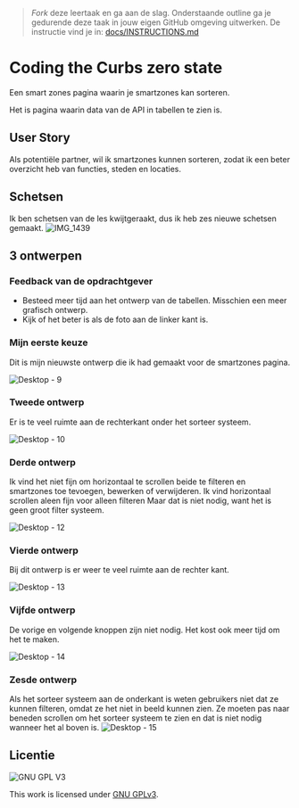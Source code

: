 > _Fork_ deze leertaak en ga aan de slag. Onderstaande outline ga je gedurende deze taak in jouw eigen GitHub omgeving uitwerken. De instructie vind je in: [docs/INSTRUCTIONS.md](docs/INSTRUCTIONS.md)

# Coding the Curbs zero state
Een smart zones pagina waarin je smartzones kan sorteren.

Het is pagina waarin data van de API in tabellen te zien is. 

## User Story
Als potentiële partner, wil ik smartzones kunnen sorteren, zodat ik een beter overzicht heb van functies, steden en locaties.

## Schetsen
Ik ben schetsen van de les kwijtgeraakt, dus ik heb zes nieuwe schetsen gemaakt.
![IMG_1439](https://user-images.githubusercontent.com/69635977/160085574-3a7398c7-839a-474d-b431-0abc77a04c86.jpg)

## 3 ontwerpen
### Feedback van de opdrachtgever
- Besteed meer tijd aan het ontwerp van de tabellen. Misschien een meer grafisch ontwerp.
- Kijk of het beter is als de foto aan de linker kant is.
<!-- Toon de 3 ontwerpen die je in detai hebt uitgewerkt, leg de Visuele Hieratchie uit en noteer de feedback van de opdrachtgever -->
### Mijn eerste keuze
Dit is mijn nieuwste ontwerp die ik had gemaakt voor de smartzones pagina.

![Desktop - 9](https://user-images.githubusercontent.com/69635977/163678333-3def2fcf-ca16-4b84-9bb8-6a075d3070c0.png)

### Tweede ontwerp
Er is te veel ruimte aan de rechterkant onder het sorteer systeem.

![Desktop - 10](https://user-images.githubusercontent.com/69635977/163678328-15eedcd5-06db-4dc4-9614-51b53ec0e019.png)

### Derde ontwerp
Ik vind het niet fijn om horizontaal te scrollen beide te filteren en smartzones toe tevoegen, bewerken of verwijderen. Ik vind horizontaal scrollen aleen fijn voor alleen filteren Maar dat is niet nodig, want het is geen groot filter systeem.

![Desktop - 12](https://user-images.githubusercontent.com/69635977/163678323-d9e7a813-425a-4f9a-a739-08c3cfe1687e.png)

### Vierde ontwerp
Bij dit ontwerp is er weer te veel ruimte aan de rechter kant.

![Desktop - 13](https://user-images.githubusercontent.com/69635977/163678322-ff79c365-a415-421a-a963-4ed5acd54181.png)

### Vijfde ontwerp
De vorige en volgende knoppen zijn niet nodig. Het kost ook meer tijd om het te maken.

![Desktop - 14](https://user-images.githubusercontent.com/69635977/163678318-485c6d63-232f-4fdd-bf25-a5ea7428e01b.png)

### Zesde ontwerp
Als het sorteer systeem aan de onderkant is weten gebruikers niet dat ze kunnen filteren, omdat ze het niet in beeld kunnen zien. Ze moeten pas naar beneden scrollen om het sorteer systeem te zien en dat is niet nodig wanneer het al boven is.
![Desktop - 15](https://user-images.githubusercontent.com/69635977/163678312-3758366a-3119-4d0d-bfa4-4b2664dd32ed.png)


## Licentie

![GNU GPL V3](https://www.gnu.org/graphics/gplv3-127x51.png)

This work is licensed under [GNU GPLv3](./LICENSE).
